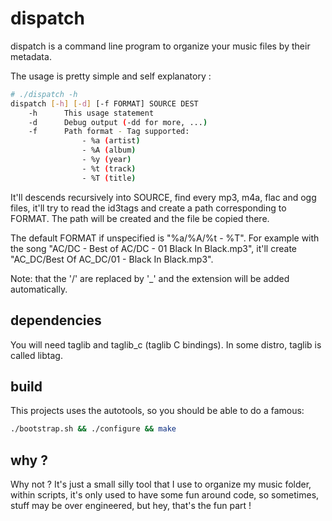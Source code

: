 dispatch
========

dispatch is a command line program to organize your music files by their
metadata.

The usage is pretty simple and self explanatory :

```bash
# ./dispatch -h
dispatch [-h] [-d] [-f FORMAT] SOURCE DEST
	-h		This usage statement
	-d		Debug output (-dd for more, ...)
	-f		Path format - Tag supported:
				- %a (artist)
				- %A (album)
				- %y (year)
				- %t (track)
				- %T (title)
```

It'll descends recursively into SOURCE, find every mp3, m4a, flac and ogg
files, it'll try to read the id3tags and create a path corresponding to FORMAT.
The path will be created and the file be copied there.

The default FORMAT if unspecified is "%a/%A/%t - %T".
For example with the song "AC/DC - Best of AC/DC - 01 Black In Black.mp3",
it'll create "AC_DC/Best Of AC_DC/01 - Black In Black.mp3".

Note: that the '/' are replaced by '_' and the extension will be added
automatically.

dependencies
------------

You will need taglib and taglib_c (taglib C bindings).
In some distro, taglib is called libtag.

build
-----

This projects uses the autotools, so you should be able to do a famous:

```bash
./bootstrap.sh && ./configure && make
```

why ?
-----

Why not ? It's just a small silly tool that I use to organize my music folder,
within scripts, it's only used to have some fun around code, so sometimes,
stuff may be over engineered, but hey, that's the fun part !

